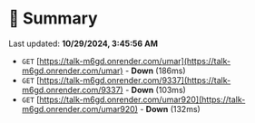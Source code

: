 # 📖 Summary
Last updated: **10/29/2024, 3:45:56 AM**

- `GET` [https://talk-m6gd.onrender.com/umar](https://talk-m6gd.onrender.com/umar) - **Down** (186ms)
- `GET` [https://talk-m6gd.onrender.com/9337](https://talk-m6gd.onrender.com/9337) - **Down** (103ms)
- `GET` [https://talk-m6gd.onrender.com/umar920](https://talk-m6gd.onrender.com/umar920) - **Down** (132ms)
